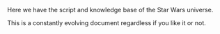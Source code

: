 Here we have the script and knowledge base of the Star Wars universe.

This is a constantly evolving document regardless if you like it or not.
